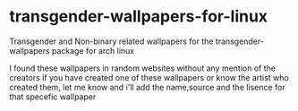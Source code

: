 # transgender-wallpapers-for-linux
Transgender and Non-binary related wallpapers for the transgender-wallpapers package for arch linux

I found these wallpapers in random websites without any mention of the creators
if you have created one of these wallpapers or know the artist who created them, let me know and i'll add the name,source and the lisence for that specefic wallpaper
